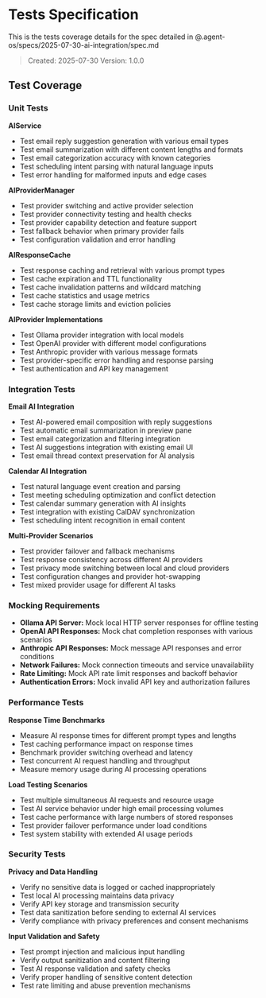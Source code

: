 # Tests Specification

This is the tests coverage details for the spec detailed in @.agent-os/specs/2025-07-30-ai-integration/spec.md

> Created: 2025-07-30
> Version: 1.0.0

## Test Coverage

### Unit Tests

**AIService**
- Test email reply suggestion generation with various email types
- Test email summarization with different content lengths and formats
- Test email categorization accuracy with known categories
- Test scheduling intent parsing with natural language inputs
- Test error handling for malformed inputs and edge cases

**AIProviderManager**
- Test provider switching and active provider selection
- Test provider connectivity testing and health checks
- Test provider capability detection and feature support
- Test fallback behavior when primary provider fails
- Test configuration validation and error handling

**AIResponseCache**
- Test response caching and retrieval with various prompt types
- Test cache expiration and TTL functionality
- Test cache invalidation patterns and wildcard matching
- Test cache statistics and usage metrics
- Test cache storage limits and eviction policies

**AIProvider Implementations**
- Test Ollama provider integration with local models
- Test OpenAI provider with different model configurations
- Test Anthropic provider with various message formats
- Test provider-specific error handling and response parsing
- Test authentication and API key management

### Integration Tests

**Email AI Integration**
- Test AI-powered email composition with reply suggestions
- Test automatic email summarization in preview pane
- Test email categorization and filtering integration
- Test AI suggestions integration with existing email UI
- Test email thread context preservation for AI analysis

**Calendar AI Integration**
- Test natural language event creation and parsing
- Test meeting scheduling optimization and conflict detection
- Test calendar summary generation with AI insights
- Test integration with existing CalDAV synchronization
- Test scheduling intent recognition in email content

**Multi-Provider Scenarios**
- Test provider failover and fallback mechanisms
- Test response consistency across different AI providers
- Test privacy mode switching between local and cloud providers
- Test configuration changes and provider hot-swapping
- Test mixed provider usage for different AI tasks

### Mocking Requirements

- **Ollama API Server:** Mock local HTTP server responses for offline testing
- **OpenAI API Responses:** Mock chat completion responses with various scenarios
- **Anthropic API Responses:** Mock message API responses and error conditions
- **Network Failures:** Mock connection timeouts and service unavailability
- **Rate Limiting:** Mock API rate limit responses and backoff behavior
- **Authentication Errors:** Mock invalid API key and authorization failures

### Performance Tests

**Response Time Benchmarks**
- Measure AI response times for different prompt types and lengths
- Test caching performance impact on response times
- Benchmark provider switching overhead and latency
- Test concurrent AI request handling and throughput
- Measure memory usage during AI processing operations

**Load Testing Scenarios**
- Test multiple simultaneous AI requests and resource usage
- Test AI service behavior under high email processing volumes
- Test cache performance with large numbers of stored responses
- Test provider failover performance under load conditions
- Test system stability with extended AI usage periods

### Security Tests

**Privacy and Data Handling**
- Verify no sensitive data is logged or cached inappropriately
- Test local AI processing maintains data privacy
- Verify API key storage and transmission security
- Test data sanitization before sending to external AI services
- Verify compliance with privacy preferences and consent mechanisms

**Input Validation and Safety**
- Test prompt injection and malicious input handling
- Verify output sanitization and content filtering
- Test AI response validation and safety checks
- Verify proper handling of sensitive content detection
- Test rate limiting and abuse prevention mechanisms